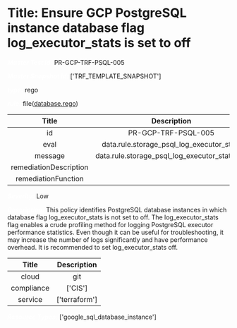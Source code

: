 



# Title: Ensure GCP PostgreSQL instance database flag log_executor_stats is set to off


***<font color="white">Master Test Id:</font>*** PR-GCP-TRF-PSQL-005

***<font color="white">Master Snapshot Id:</font>*** ['TRF_TEMPLATE_SNAPSHOT']

***<font color="white">type:</font>*** rego

***<font color="white">rule:</font>*** file([database.rego])  
  
  
  
  

|Title|Description|
| :---: | :---: |
|id|PR-GCP-TRF-PSQL-005|
|eval|data.rule.storage_psql_log_executor_stats|
|message|data.rule.storage_psql_log_executor_stats_err|
|remediationDescription||
|remediationFunction||


***<font color="white">Severity:</font>*** Low

***<font color="white">Description:</font>*** This policy identifies PostgreSQL database instances in which database flag log_executor_stats is not set to off. The log_executor_stats flag enables a crude profiling method for logging PostgreSQL executor performance statistics. Even though it can be useful for troubleshooting, it may increase the number of logs significantly and have performance overhead. It is recommended to set log_executor_stats off.  
  
  

|Title|Description|
| :---: | :---: |
|cloud|git|
|compliance|['CIS']|
|service|['terraform']|


***<font color="white">Resource Types:</font>*** ['google_sql_database_instance']


[database.rego]: https://github.com/prancer-io/prancer-compliance-test/tree/master/google/terraform/database.rego
